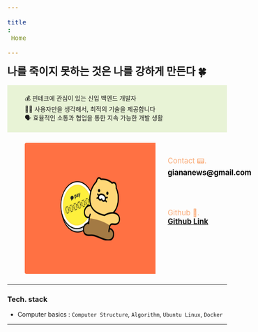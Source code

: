 ```yaml
---
title: Home
---
```


<h1>나를 죽이지 못하는 것은 나를 강하게 만든다 🍀</h1>
<div  width="1500vw" height="200vh" style="background: #E8F3D6">
<p style="padding: 2vw 1vh; border-radius: 4px;">
  💰 핀테크에 관심이 있는 신입 백엔드 개발자
  <br>
  👩‍🦯  사용자만을 생각해서, 최적의 기술을 제공합니다
  <br>
  🗣  효율적인 소통과 협업을 통한 지속 가능한 개발 생활
</p>
</div>

<div style="padding:1vw 1vh; display:flex; justify-content:flex-start;">
<img src="../assets/image.jpg" height="300em" width="300em" style="border-radius:4px; margin: 0em 0em; padding-right:2em;">
<div style="padding:1vw 0vh;">
<span style="font-size: larger; padding: 2vw 0vh; color:#FAAB78;">Contact 📟. <br><strong style="font-size: x-larger; color: black;">giananews@gmail.com</strong></span>
<br><br>
<span style="font-size: larger; padding: 2vw 0vh; color: #FAAB78;">Github 🫙.<br> <strong style="font-size: x-larger; color: black;">
<a href="https://github.com/su-giana/">Github Link</a>
</strong></span>
</div>
</div>

<hr>

### Tech. stack
- Computer basics : ```Computer Structure```, ```Algorithm```, ```Ubuntu Linux```, ```Docker```

<hr>

<div id="postings"></div>

<script>
    function add_posting(url, image, title, des)
    {
        let main = document.getElementById('postings');

        let obj = document.createElement('a');
        obj.setAttribute('class', 'posting');
        let url_ = "https://giana-blog.netlify.app/" + url + "/";
        obj.setAttribute('href', url_);

        let div = document.createElement('div');
        let preimage = document.createElement('img');
        preimage.setAttribute('class', 'preimg');
        preimage.setAttribute('src', "https://giana-blog.netlify.app/assets/"+image);
        obj.appendChild(preimage);

        div.setAttribute('class', 'post-body');
        let h1 = document.createElement('h1');
        h1.setAttribute('class', "post-title");
        h1.innerText = title;
        div.appendChild(h1);

        let span = document.createElement('span');
        span.innerText = des;
        div.appendChild(span);
        obj.appendChild(div);
        main.appendChild(obj);
    }
    add_posting("whameleon-kor", "cameleon.png" ,"Whameleon 프로젝트", "유학생들을 위한 체크카드 충전 시스템");
    add_posting("pintos-kaist-kor", "pintos.png", "Pintos Kaist", "Computer Science 심화 이해를 위한 운영체제, 네트워크, 데이터 베이스");
    add_posting("woowa-tech-kor", "woowa.png", "우아한 테크코스", "제발 붙여주세요");
    add_posting("conference-kor", "conference.png", "컨퍼런스", "컨퍼런스 후기");
</script>

<style>
    .post-body
    {
        display:grid;
        place-items: center normal;
        padding: 2vw 0vw;
    }
    .posting
    {
        display: flex;
        justify-content: flex-start;
        margin: 4.5vw 5vw;
    }
    .preimg
    {
        display: inline-block;
        width: 16vw;
        height: 16vw;
        border-radius: 10px;
        margin: 0em 0em;
        margin-right: 3vw;
        vertical-align: middle;
    }
    span
    {
        display: block;
        font-size: 1.5vw;
    }
    h1
    {
        font-size: 2.5vw;
        margin-top:0em;
    }
</style>